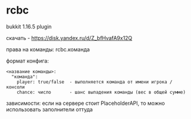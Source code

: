 # rcbc
bukkit 1.16.5 plugin  
  
скачать - https://disk.yandex.ru/d/Z_bfHvafA9x12Q  
  
права на команды: 
rcbc.команда  
  
формат конфига:

```
<название команды>:  
  "команда":  
    player: true/false  - выполняется команда от имени игрока / консоли  
    chance: число       - шанс выпадения команды (вес в общей сумме)  
```
  
зависимости:
  если на сервере стоит PlaceholderAPI, то можно использовать заполнители оттуда
